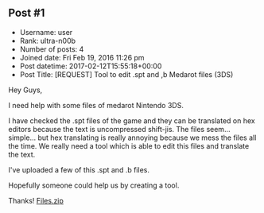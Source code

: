 ## Post #1
- Username: user
- Rank: ultra-n00b
- Number of posts: 4
- Joined date: Fri Feb 19, 2016 11:26 pm
- Post datetime: 2017-02-12T15:55:18+00:00
- Post Title: [REQUEST] Tool to edit .spt and ,b Medarot files (3DS)

Hey Guys,

I need help with some files of medarot Nintendo 3DS.

I have checked the .spt files of the game and they can be translated on hex editors because the text is uncompressed shift-jis. The files seem... simple...  but hex translating is really annoying because we mess the files all the time.
We really need a tool which is able to edit this files and translate the text.

I've uploaded a few of this .spt and .b files.

Hopefully someone could help us by creating a tool.

Thanks!
[Files.zip](https://xentaxbackup.github.io/file/12435_Files.zip)
